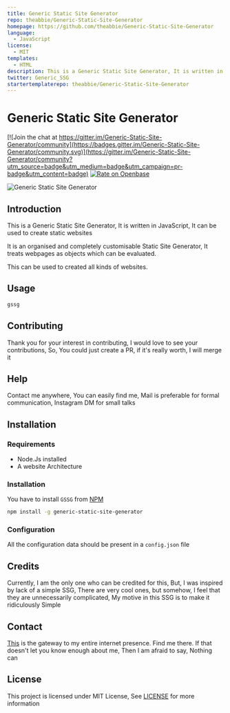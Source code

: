 ```yaml
---
title: Generic Static Site Generator
repo: theabbie/Generic-Static-Site-Generator
homepage: https://github.com/theabbie/Generic-Static-Site-Generator
language:
  - JavaScript
license:
  - MIT
templates:
  - HTML
description: This is a Generic Static Site Generator, It is written in JavaScript, It can be used to create static websites
twitter: Generic_SSG
startertemplaterepo: theabbie/Generic-Static-Site-Generator
---
```


# Generic Static Site Generator

[![Join the chat at https://gitter.im/Generic-Static-Site-Generator/community](https://badges.gitter.im/Generic-Static-Site-Generator/community.svg)](https://gitter.im/Generic-Static-Site-Generator/community?utm_source=badge&utm_medium=badge&utm_campaign=pr-badge&utm_content=badge)
[![Rate on Openbase](https://badges.openbase.io/js/rating/generic-static-site-generator.svg)](https://openbase.io/js/generic-static-site-generator?utm_source=embedded&utm_medium=badge&utm_campaign=rate-badge)

![Generic Static Site Generator](https://theabbie.github.io/files/logo.png)

## Introduction

This is a Generic Static Site Generator, It is written in JavaScript, It can be used to create static websites

It is an organised and completely customisable Static Site Generator, It treats webpages as objects which can be evaluated.

This can be used to created all kinds of websites.

## Usage

```sh
gssg
```

## Contributing

Thank you for your interest in contributing, I would love to see your contributions, So, You could just create a PR, if it's really worth, I will merge it

## Help

Contact me anywhere, You can easily find me, Mail is preferable for formal communication, Instagram DM for small talks

## Installation

### Requirements

* Node.Js installed
* A website Architecture

### Installation

You have to install `GSSG` from [NPM](https://www.npmjs.com/package/generic-static-site-generator)

```sh
npm install -g generic-static-site-generator
```

### Configuration

All the configuration data should be present in a `config.json` file

## Credits

Currently, I am the only one who can be credited for this, But, I was inspired by lack of a simple SSG, There are very cool ones, but somehow, I feel that they are unnecessarily complicated, My motive in this SSG is to make it ridiculously Simple

## Contact

[This](https://theabbie.github.io) is the gateway to my entire internet presence. Find me there. If that doesn't let you know enough about me, Then I am afraid to say, Nothing can

## License

This project is licensed under MIT License, See [LICENSE](/LICENSE) for more information
